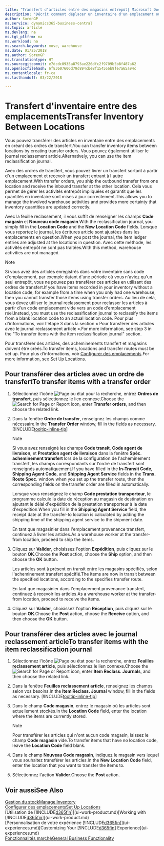 ```yaml
---
title: "Transfert d'articles entre des magasins entrepôt| Microsoft Docs"
description: "Décrit comment déplacer un inventaire d'un emplacement ou d'un entrepôt vers un autre soit avec le journal reclassement soit à l'aide d'ordres de transfert."
author: SorenGP
ms.service: dynamics365-business-central
ms.topic: article
ms.devlang: na
ms.tgt_pltfrm: na
ms.workload: na
ms.search.keywords: move, warehouse
ms.date: 01/25/2018
ms.author: SorenGP
ms.translationtype: HT
ms.sourcegitcommit: e7dcdc0935a8793ae226dfc2f9709b5b8f487a62
ms.openlocfilehash: 6f83607606d79d894cbe8f154566b9fe7a65a94c
ms.contentlocale: fr-ca
ms.lasthandoff: 03/22/2018

---
```

# <a name="transfer-inventory-between-locations"></a><span data-ttu-id="187a4-103">Transfert d'inventaire entre des emplacements</span><span class="sxs-lookup"><span data-stu-id="187a4-103">Transfer Inventory Between Locations</span></span>
<span data-ttu-id="187a4-104">Vous pouvez transférer des articles en inventaire entre des emplacements en créant des ordres de transfert.</span><span class="sxs-lookup"><span data-stu-id="187a4-104">You can transfer inventory items between locations by creating transfer orders.</span></span> <span data-ttu-id="187a4-105">Vous pouvez également utiliser le journal reclassement article.</span><span class="sxs-lookup"><span data-stu-id="187a4-105">Alternatively, you can use the item reclassification journal.</span></span>

<span data-ttu-id="187a4-106">Avec des ordres de transfert, vous pouvez livrer un transfert sortant à partir d'un emplacement et recevoir un transfert entrant à l'autre emplacement.</span><span class="sxs-lookup"><span data-stu-id="187a4-106">With transfer orders, you ship the outbound transfer from one location and receive the inbound transfer at the other location.</span></span> <span data-ttu-id="187a4-107">Cela vous permet de gérer les activités entrepôt impliquées et garantit que les quantités en inventaire sont mises à jour correctement.</span><span class="sxs-lookup"><span data-stu-id="187a4-107">This allows you to manage the involved warehouse activities and provides more certainty that inventory quantities are updated correctly.</span></span>

<span data-ttu-id="187a4-108">Avec la feuille reclassement, il vous suffit de renseigner les champs **Code magasin** et **Nouveau code magasin**.</span><span class="sxs-lookup"><span data-stu-id="187a4-108">With the reclassification journal, you simply fill in the **Location Code** and the **New Location Code** fields.</span></span> <span data-ttu-id="187a4-109">Lorsque vous reportez le journal, les écritures article sont ajustées dans les emplacements en question.</span><span class="sxs-lookup"><span data-stu-id="187a4-109">When you post the journal, the item ledger entries are adjusted at the locations in question.</span></span> <span data-ttu-id="187a4-110">Avec cette méthode, les activités entrepôt ne sont pas traitées.</span><span class="sxs-lookup"><span data-stu-id="187a4-110">With this method, warehouse activities are not managed.</span></span>

> [!NOTE]  
>   <span data-ttu-id="187a4-111">Si vous avez des articles enregistrés dans votre inventaire sans code d'emplacement, par exemple datant d'une période où vous n'aviez qu'un seul entrepôt, vous ne pouvez pas transférer ces articles en utilisant des ordres de transfert.</span><span class="sxs-lookup"><span data-stu-id="187a4-111">If you have items recorded in your inventory without a location code, for example from a time when you only had one warehouse, then you cannot transfer those items using transfer orders.</span></span> <span data-ttu-id="187a4-112">Au lieu de cela, vous devez utiliser le journal reclassement pour reclasser les articles à partir d'un code emplacement vide vers un code d'emplacement réel.</span><span class="sxs-lookup"><span data-stu-id="187a4-112">Instead, you must use the reclassification journal to reclassify the items from a blank location code to an actual location code.</span></span>  <span data-ttu-id="187a4-113">Pour plus d'informations, voir l'étape 3 dans la section « Pour transférer des articles avec le journal reclassement article ».</span><span class="sxs-lookup"><span data-stu-id="187a4-113">For more information, see step 3 in the "To transfer items with the item reclassification journal" section.</span></span>

<span data-ttu-id="187a4-114">Pour transférer des articles, des acheminements transfert et magasins doivent être créés.</span><span class="sxs-lookup"><span data-stu-id="187a4-114">To transfer items, locations and transfer routes must be set up.</span></span> <span data-ttu-id="187a4-115">Pour plus d'informations, voir [Configurer des emplacements](inventory-how-setup-locations.md).</span><span class="sxs-lookup"><span data-stu-id="187a4-115">For more information, see [Set Up Locations](inventory-how-setup-locations.md).</span></span>

## <a name="to-transfer-items-with-a-transfer-order"></a><span data-ttu-id="187a4-116">Pour transférer des articles avec un ordre de transfert</span><span class="sxs-lookup"><span data-stu-id="187a4-116">To transfer items with a transfer order</span></span>
1. <span data-ttu-id="187a4-117">Sélectionnez l'icône ![Page ou état pour la recherche](media/ui-search/search_small.png "Page ou état pour la recherche"), entrez **Ordres de transfert**, puis sélectionnez le lien connexe.</span><span class="sxs-lookup"><span data-stu-id="187a4-117">Choose the ![Search for Page or Report](media/ui-search/search_small.png "Search for Page or Report icon") icon, enter **Transfer orders**, and then choose the related link.</span></span>
2. <span data-ttu-id="187a4-118">Dans la fenêtre **Ordre de transfer**, renseignez les champs comme nécessaire.</span><span class="sxs-lookup"><span data-stu-id="187a4-118">In the **Transfer Order** window, fill in the fields as necessary.</span></span> [!INCLUDE[tooltip-inline-tip](includes/tooltip-inline-tip_md.md)]

    > [!NOTE]  
    >   <span data-ttu-id="187a4-119">Si vous avez renseigné les champs **Code transit**, **Code agent de livraison**, et **Prestation agent de livraison** dans la fenêtre **Spéc. acheminement transfert** lors de la configuration de l'acheminement transfert, les champs correspondants sur l'ordre de transfert sont renseignés automatiquement.</span><span class="sxs-lookup"><span data-stu-id="187a4-119">If you have filled in the **In-Transit Code**, **Shipping Agent Code**, and **Shipping Agent Service** fields in the **Trans. Route Spec.** window when you set up the transfer route, then the corresponding fields on the transfer order are filled in automatically.</span></span>

    <span data-ttu-id="187a4-120">Lorsque vous renseignez le champ **Code prestation transporteur**, le programme calcule la date de réception au magasin de destination en ajoutant le délai d'expédition de la prestation transporteur à la date d'expédition.</span><span class="sxs-lookup"><span data-stu-id="187a4-120">When you fill in the **Shipping Agent Service** field, the receipt date at the transfer-to location is calculated by adding the shipping time of the shipping agent service to the shipment date.</span></span>

    <span data-ttu-id="187a4-121">En tant que magasinier dans l'emplacement provenance transfert, continuez à livrer les articles.</span><span class="sxs-lookup"><span data-stu-id="187a4-121">As a warehouse worker at the transfer-from location, proceed to ship the items.</span></span>
3. <span data-ttu-id="187a4-122">Cliquez sur **Valider**, choisissez l'option **Expédition**, puis cliquez sur le bouton **OK**.</span><span class="sxs-lookup"><span data-stu-id="187a4-122">Choose the **Post** action, choose the **Ship** option, and then choose the **OK** button.</span></span>

    <span data-ttu-id="187a4-123">Les articles sont à présent en transit entre les magasins spécifiés, selon l'acheminement transfert spécifié.</span><span class="sxs-lookup"><span data-stu-id="187a4-123">The items are now in transit between the specified locations, according to the specifies transfer route.</span></span>

    <span data-ttu-id="187a4-124">En tant que magasinier dans l'emplacement provenance transfert, continuez à recevoir les articles.</span><span class="sxs-lookup"><span data-stu-id="187a4-124">As a warehouse worker at the transfer-from location, proceed to receive the items.</span></span>
4. <span data-ttu-id="187a4-125">Cliquez sur **Valider**, choisissez l'option **Réception**, puis cliquez sur le bouton **OK**.</span><span class="sxs-lookup"><span data-stu-id="187a4-125">Choose the **Post** action, choose the **Receive** option, and then choose the **OK** button.</span></span>

## <a name="to-transfer-items-with-the-item-reclassification-journal"></a><span data-ttu-id="187a4-126">Pour transférer des articles avec le journal reclassement article</span><span class="sxs-lookup"><span data-stu-id="187a4-126">To transfer items with the item reclassification journal</span></span>
1. <span data-ttu-id="187a4-127">Sélectionnez l'icône ![Page ou état pour la recherche](media/ui-search/search_small.png "Page ou état pour la recherche"), entrez **Feuilles reclassement article**, puis sélectionnez le lien connexe.</span><span class="sxs-lookup"><span data-stu-id="187a4-127">Choose the ![Search for Page or Report](media/ui-search/search_small.png "Search for Page or Report icon") icon, enter **Item Reclass. Journals**, and then choose the related link.</span></span>
2. <span data-ttu-id="187a4-128">Dans la fenêtre **Feuilles reclassement article**, renseignez les champs selon vos besoins.</span><span class="sxs-lookup"><span data-stu-id="187a4-128">In the **Item Reclass. Journal** window, fill in the fields as necessary.</span></span> [!INCLUDE[tooltip-inline-tip](includes/tooltip-inline-tip_md.md)]
3. <span data-ttu-id="187a4-129">Dans le champ **Code magasin**, entrez le magasin où les articles sont actuellement stockés.</span><span class="sxs-lookup"><span data-stu-id="187a4-129">In the **Location Code** field, enter the location where the items are currently stored.</span></span>

    > [!NOTE]  
    >   <span data-ttu-id="187a4-130">Pour transférer les articles qui n'ont aucun code magasin, laissez le champ **Code magasin** vide.</span><span class="sxs-lookup"><span data-stu-id="187a4-130">To transfer items that have no location code, leave the **Location Code** field blank.</span></span>
4. <span data-ttu-id="187a4-131">Dans le champ **Nouveau Code magasin**, indiquez le magasin vers lequel vous souhaitez transférer les articles.</span><span class="sxs-lookup"><span data-stu-id="187a4-131">In the **New Location Code** field, enter the location that you want to transfer the items to.</span></span>
5. <span data-ttu-id="187a4-132">Sélectionnez l'action **Valider**.</span><span class="sxs-lookup"><span data-stu-id="187a4-132">Choose the **Post** action.</span></span>

## <a name="see-also"></a><span data-ttu-id="187a4-133">Voir aussi</span><span class="sxs-lookup"><span data-stu-id="187a4-133">See Also</span></span>
[<span data-ttu-id="187a4-134">Gestion du stock</span><span class="sxs-lookup"><span data-stu-id="187a4-134">Manage Inventory</span></span>](inventory-manage-inventory.md)  
[<span data-ttu-id="187a4-135">Configurer des emplacements</span><span class="sxs-lookup"><span data-stu-id="187a4-135">Set Up Locations</span></span>](inventory-how-setup-locations.md)  
<span data-ttu-id="187a4-136">[Utilisation de [!INCLUDE[d365fin](includes/d365fin_md.md)]](ui-work-product.md)</span><span class="sxs-lookup"><span data-stu-id="187a4-136">[Working with [!INCLUDE[d365fin](includes/d365fin_md.md)]](ui-work-product.md)</span></span>  
<span data-ttu-id="187a4-137">[Personnalisation de votre expérience [!INCLUDE[d365fin](includes/d365fin_md.md)]](ui-experiences.md)</span><span class="sxs-lookup"><span data-stu-id="187a4-137">[Customizing Your [!INCLUDE[d365fin](includes/d365fin_md.md)] Experience](ui-experiences.md)</span></span>  
[<span data-ttu-id="187a4-138">Fonctionnalités marché</span><span class="sxs-lookup"><span data-stu-id="187a4-138">General Business Functionality</span></span>](ui-across-business-areas.md)

